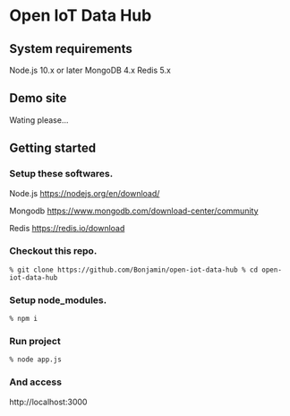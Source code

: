 # Open IoT Data Hub

## System requirements

Node.js 10.x or later
MongoDB 4.x
Redis 5.x

## Demo site

Wating please...

## Getting started

### Setup these softwares.

Node.js https://nodejs.org/en/download/

Mongodb https://www.mongodb.com/download-center/community

Redis https://redis.io/download

### Checkout this repo.

`
% git clone https://github.com/Bonjamin/open-iot-data-hub
% cd open-iot-data-hub
`

### Setup node_modules.

`
% npm i
`

### Run project

`
% node app.js
`

### And access

http://localhost:3000